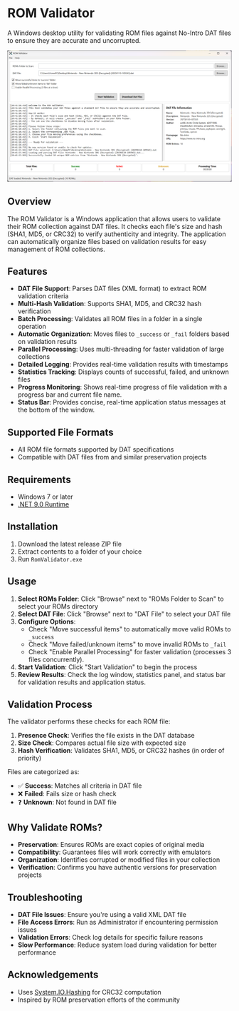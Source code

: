# ROM Validator

A Windows desktop utility for validating ROM files against No-Intro DAT files to ensure they are accurate and uncorrupted.

![ROM Validator](screenshot.png)

## Overview

The ROM Validator is a Windows application that allows users to validate their ROM collection against DAT files. It checks each file's size and hash (SHA1, MD5, or CRC32) to verify authenticity and integrity. The application can automatically organize files based on validation results for easy management of ROM collections.

## Features

- **DAT File Support**: Parses DAT files (XML format) to extract ROM validation criteria
- **Multi-Hash Validation**: Supports SHA1, MD5, and CRC32 hash verification
- **Batch Processing**: Validates all ROM files in a folder in a single operation
- **Automatic Organization**: Moves files to `_success` or `_fail` folders based on validation results
- **Parallel Processing**: Uses multi-threading for faster validation of large collections
- **Detailed Logging**: Provides real-time validation results with timestamps
- **Statistics Tracking**: Displays counts of successful, failed, and unknown files
- **Progress Monitoring**: Shows real-time progress of file validation with a progress bar and current file name.
- **Status Bar**: Provides concise, real-time application status messages at the bottom of the window.

## Supported File Formats

- All ROM file formats supported by DAT specifications
- Compatible with DAT files from and similar preservation projects

## Requirements

- Windows 7 or later
- [.NET 9.0 Runtime](https://dotnet.microsoft.com/download/dotnet/9.0)

## Installation

1. Download the latest release ZIP file
2. Extract contents to a folder of your choice
3. Run `RomValidator.exe`

## Usage

1. **Select ROMs Folder**: Click "Browse" next to "ROMs Folder to Scan" to select your ROMs directory
2. **Select DAT File**: Click "Browse" next to "DAT File" to select your DAT file
3. **Configure Options**:
   - Check "Move successful items" to automatically move valid ROMs to `_success`
   - Check "Move failed/unknown items" to move invalid ROMs to `_fail`
   - Check "Enable Parallel Processing" for faster validation (processes 3 files concurrently).
4. **Start Validation**: Click "Start Validation" to begin the process
5. **Review Results**: Check the log window, statistics panel, and status bar for validation results and application status.

## Validation Process

The validator performs these checks for each ROM file:
1. **Presence Check**: Verifies the file exists in the DAT database
2. **Size Check**: Compares actual file size with expected size
3. **Hash Verification**: Validates SHA1, MD5, or CRC32 hashes (in order of priority)

Files are categorized as:
- ✅ **Success**: Matches all criteria in DAT file
- ❌ **Failed**: Fails size or hash check
- ❓ **Unknown**: Not found in DAT file

## Why Validate ROMs?

- **Preservation**: Ensures ROMs are exact copies of original media
- **Compatibility**: Guarantees files will work correctly with emulators
- **Organization**: Identifies corrupted or modified files in your collection
- **Verification**: Confirms you have authentic versions for preservation projects

## Troubleshooting

- **DAT File Issues**: Ensure you're using a valid XML DAT file
- **File Access Errors**: Run as Administrator if encountering permission issues
- **Validation Errors**: Check log details for specific failure reasons
- **Slow Performance**: Reduce system load during validation for better performance

## Acknowledgements

- Uses [System.IO.Hashing](https://www.nuget.org/packages/System.IO.Hashing) for CRC32 computation
- Inspired by ROM preservation efforts of the community